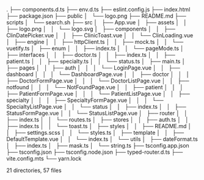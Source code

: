 .
├── components.d.ts
├── env.d.ts
├── eslint.config.js
├── index.html
├── package.json
├── public
│   └── logo.png
├── README.md
├── scripts
│   └── search.sh
├── src
│   ├── App.vue
│   ├── assets
│   │   ├── logo.png
│   │   └── logo.svg
│   ├── components
│   │   ├── ClinDatePicker.vue
│   │   ├── ClinicToast.vue
│   │   └── ClinLoading.vue
│   ├── engine
│   │   ├── httpClient.ts
│   │   ├── mock.ts
│   │   └── vuetify.ts
│   ├── enum
│   │   ├── index.ts
│   │   └── pageMode.ts
│   ├── interfaces
│   │   ├── doctor.ts
│   │   ├── index.ts
│   │   ├── patient.ts
│   │   ├── specialty.ts
│   │   └── status.ts
│   ├── main.ts
│   ├── pages
│   │   ├── auth
│   │   │   └── LoginPage.vue
│   │   ├── dashboard
│   │   │   └── DashboardPage.vue
│   │   ├── doctor
│   │   │   ├── DoctorFormPage.vue
│   │   │   └── DoctorListPage.vue
│   │   ├── notfound
│   │   │   └── NotFoundPage.vue
│   │   ├── patient
│   │   │   ├── PatientFormPage.vue
│   │   │   └── PatientListPage.vue
│   │   ├── specialty
│   │   │   ├── SpecialtyFormPage.vue
│   │   │   └── SpecialtyListPage.vue
│   │   └── status
│   │   ├── index.ts
│   │   ├── StatusFormPage.vue
│   │   └── StatusListPage.vue
│   ├── router
│   │   ├── index.ts
│   │   └── routes.ts
│   ├── stores
│   │   ├── auth.ts
│   │   ├── index.ts
│   │   └── toast.ts
│   ├── styles
│   │   ├── README.md
│   │   ├── settings.scss
│   │   └── styles.ts
│   ├── template
│   │   ├── DefaultTemplate.vue
│   │   └── index.ts
│   └── utils
│   ├── dateFormat.ts
│   ├── index.ts
│   ├── mask.ts
│   └── string.ts
├── tsconfig.app.json
├── tsconfig.json
├── tsconfig.node.json
├── typed-router.d.ts
├── vite.config.mts
└── yarn.lock

21 directories, 57 files
